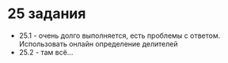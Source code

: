 # 25 задания
- 25.1 - очень долго выполняется, есть проблемы с ответом.
Использовать онлайн определение делителей
- 25.2 - там всё...
